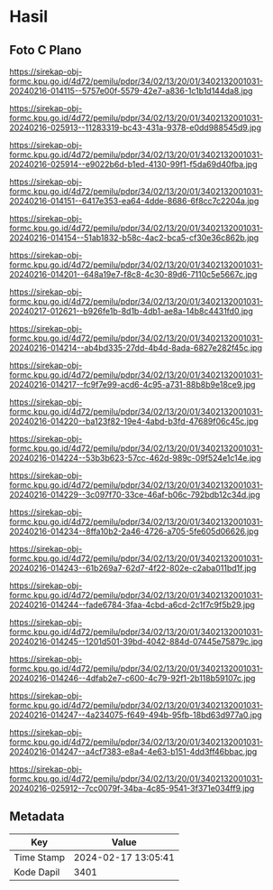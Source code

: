 # Hasil

## Foto C Plano

https://sirekap-obj-formc.kpu.go.id/4d72/pemilu/pdpr/34/02/13/20/01/3402132001031-20240216-014115--5757e00f-5579-42e7-a836-1c1b1d144da8.jpg

https://sirekap-obj-formc.kpu.go.id/4d72/pemilu/pdpr/34/02/13/20/01/3402132001031-20240216-025913--11283319-bc43-431a-9378-e0dd988545d9.jpg

https://sirekap-obj-formc.kpu.go.id/4d72/pemilu/pdpr/34/02/13/20/01/3402132001031-20240216-025914--e9022b6d-b1ed-4130-99f1-f5da69d40fba.jpg

https://sirekap-obj-formc.kpu.go.id/4d72/pemilu/pdpr/34/02/13/20/01/3402132001031-20240216-014151--6417e353-ea64-4dde-8686-6f8cc7c2204a.jpg

https://sirekap-obj-formc.kpu.go.id/4d72/pemilu/pdpr/34/02/13/20/01/3402132001031-20240216-014154--51ab1832-b58c-4ac2-bca5-cf30e36c862b.jpg

https://sirekap-obj-formc.kpu.go.id/4d72/pemilu/pdpr/34/02/13/20/01/3402132001031-20240216-014201--648a19e7-f8c8-4c30-89d6-7110c5e5667c.jpg

https://sirekap-obj-formc.kpu.go.id/4d72/pemilu/pdpr/34/02/13/20/01/3402132001031-20240217-012621--b926fe1b-8d1b-4db1-ae8a-14b8c4431fd0.jpg

https://sirekap-obj-formc.kpu.go.id/4d72/pemilu/pdpr/34/02/13/20/01/3402132001031-20240216-014214--ab4bd335-27dd-4b4d-8ada-6827e282f45c.jpg

https://sirekap-obj-formc.kpu.go.id/4d72/pemilu/pdpr/34/02/13/20/01/3402132001031-20240216-014217--fc9f7e99-acd6-4c95-a731-88b8b9e18ce9.jpg

https://sirekap-obj-formc.kpu.go.id/4d72/pemilu/pdpr/34/02/13/20/01/3402132001031-20240216-014220--ba123f82-19e4-4abd-b3fd-47689f06c45c.jpg

https://sirekap-obj-formc.kpu.go.id/4d72/pemilu/pdpr/34/02/13/20/01/3402132001031-20240216-014224--53b3b623-57cc-462d-989c-09f524e1c14e.jpg

https://sirekap-obj-formc.kpu.go.id/4d72/pemilu/pdpr/34/02/13/20/01/3402132001031-20240216-014229--3c097f70-33ce-46af-b06c-792bdb12c34d.jpg

https://sirekap-obj-formc.kpu.go.id/4d72/pemilu/pdpr/34/02/13/20/01/3402132001031-20240216-014234--8ffa10b2-2a46-4726-a705-5fe605d06626.jpg

https://sirekap-obj-formc.kpu.go.id/4d72/pemilu/pdpr/34/02/13/20/01/3402132001031-20240216-014243--61b269a7-62d7-4f22-802e-c2aba011bd1f.jpg

https://sirekap-obj-formc.kpu.go.id/4d72/pemilu/pdpr/34/02/13/20/01/3402132001031-20240216-014244--fade6784-3faa-4cbd-a6cd-2c1f7c9f5b29.jpg

https://sirekap-obj-formc.kpu.go.id/4d72/pemilu/pdpr/34/02/13/20/01/3402132001031-20240216-014245--1201d501-39bd-4042-884d-07445e75879c.jpg

https://sirekap-obj-formc.kpu.go.id/4d72/pemilu/pdpr/34/02/13/20/01/3402132001031-20240216-014246--4dfab2e7-c600-4c79-92f1-2b118b59107c.jpg

https://sirekap-obj-formc.kpu.go.id/4d72/pemilu/pdpr/34/02/13/20/01/3402132001031-20240216-014247--4a234075-f649-494b-95fb-18bd63d977a0.jpg

https://sirekap-obj-formc.kpu.go.id/4d72/pemilu/pdpr/34/02/13/20/01/3402132001031-20240216-014247--a4cf7383-e8a4-4e63-b151-4dd3ff46bbac.jpg

https://sirekap-obj-formc.kpu.go.id/4d72/pemilu/pdpr/34/02/13/20/01/3402132001031-20240216-025912--7cc0079f-34ba-4c85-9541-3f371e034ff9.jpg


## Metadata

| Key        | Value               |
| ---------- | ------------------- |
| Time Stamp | 2024-02-17 13:05:41 |
| Kode Dapil | 3401                |



